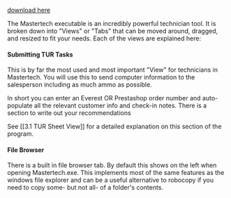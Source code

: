 [download here](https://master-tech.app/downloads)

The Mastertech executable is an incredibly powerful technician tool. It is broken down into "Views" or "Tabs" that can be moved around, dragged, and resized to fit your needs. Each of the views are explained here:

<h4>Submitting TUR Tasks</h4>
This is by far the most used and most important "View" for technicians in Mastertech. You will use this to send computer information to the salesperson including as much ammo as possible.

In short you can enter an Everest OR Prestashop order number and auto-populate all the relevant customer info and check-in notes. There is a section to write out your recommendations

See [[3.1 TUR Sheet View]] for a detailed explanation on this section of the program.

<h4>File Browser</h4>
There is a built in file browser tab. By default this shows on the left when opening Mastertech.exe.
This implements most of the same features as the windows file explorer and can be a useful alternative to robocopy if you need to copy some- but not all- of a folder's contents.
